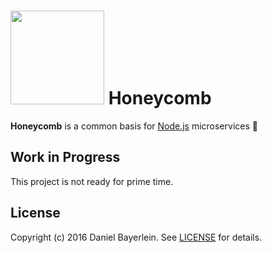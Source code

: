 # <img src="https://github.com/danielbayerlein/honeycomb/blob/master/logo.png" width="150"> Honeycomb 

**Honeycomb** is a common basis for [Node.js](https://nodejs.org) microservices 🐝

## Work in Progress

This project is not ready for prime time.

## License

Copyright (c) 2016 Daniel Bayerlein. See [LICENSE](./LICENSE.md) for details.
